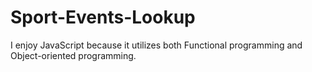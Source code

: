 # Sport-Events-Lookup

I enjoy JavaScript because it utilizes both Functional programming and Object-oriented programming.